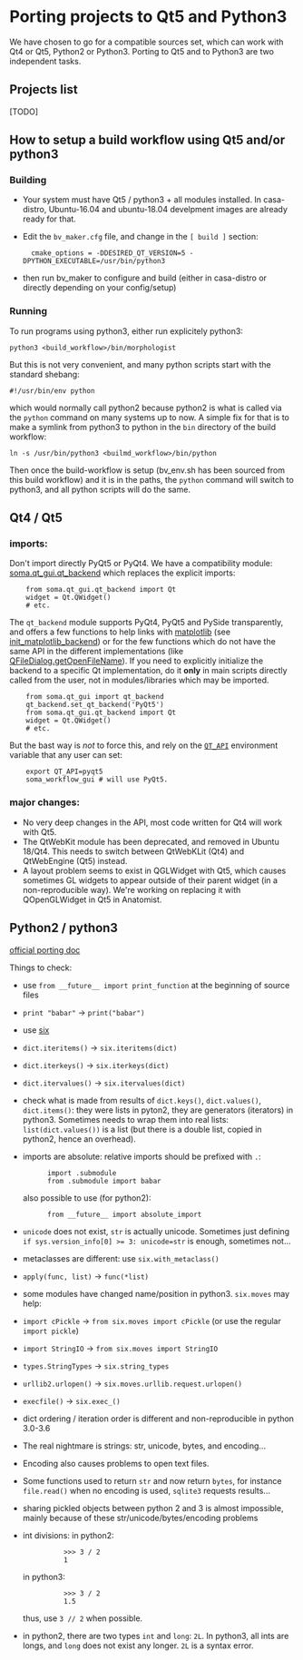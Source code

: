 Porting projects to Qt5 and Python3
===================================

We have chosen to go for a compatible sources set, which can work with Qt4 or Qt5, Python2 or Python3.
Porting to Qt5 and to Python3 are two independent tasks.

Projects list
-------------

\[TODO]

How to setup a build workflow using Qt5 and/or python3
------------------------------------------------------

### Building

* Your system must have Qt5 / python3 + all modules installed. In casa-distro, Ubuntu-16.04 and ubuntu-18.04 develpment images are already ready for that.
* Edit the `bv_maker.cfg` file, and change in the `[ build ]` section:

        cmake_options = -DDESIRED_QT_VERSION=5 -DPYTHON_EXECUTABLE=/usr/bin/python3
    
* then run bv_maker to configure and build (either in casa-distro or directly depending on your config/setup)

### Running

To run programs using python3, either run explicitely python3:

    python3 <build_workflow>/bin/morphologist
    
But this is not very convenient, and many python scripts start with the standard shebang:

    #!/usr/bin/env python
    
which would normally call python2 because python2 is what is called via the `python` command on many systems up to now.
A simple fix for that is to make a symlink from python3 to python in the `bin` directory of the build workflow:

    ln -s /usr/bin/python3 <builmd_workflow>/bin/python
    
Then once the build-workflow is setup (bv_env.sh has been sourced from this build workflow) and it is in the paths, the `python` command will switch to python3, and all python scripts will do the same.


Qt4 / Qt5
---------

### imports:

Don't import directly PyQt5 or PyQt4. We have a compatibility module: [soma.qt_gui.qt_backend](http://brainvisa.info/soma-base/sphinx/api.html#module-soma.qt_gui.qt_backend) which replaces the explicit imports:

        from soma.qt_gui.qt_backend import Qt
        widget = Qt.QWidget()
        # etc.

The `qt_backend` module supports PyQt4, PyQt5 and PySide transparently, and offers a few functions to help links with [matplotlib](https://matplotlib.org/) (see [init_matplotlib_backend](http://brainvisa.info/soma-base/sphinx/api.html#soma.qt_gui.qt_backend.init_matplotlib_backend)) or for the few functions which do not have the same API in the different implementations (like [QFileDialog.getOpenFileName](http://brainvisa.info/soma-base/sphinx/api.html#soma.qt_gui.qt_backend.getOpenFileName)).
If you need to explicitly initialize the backend to a specific Qt implementation, do it **only** in main scripts directly called from the user, not in modules/libraries which may be imported.

        from soma.qt_gui import qt_backend
        qt_backend.set_qt_backend('PyQt5')
        from soma.qt_gui.qt_backend import Qt
        widget = Qt.QWidget()
        # etc.

But the bast way is *not* to force this, and rely on the [`QT_API`](https://stackoverflow.com/questions/52930781/qt-api-environment-variable) environment variable that any user can set:

        export QT_API=pyqt5
        soma_workflow_gui # will use PyQt5.

### major changes:

* No very deep changes in the API, most code written for Qt4 will work with Qt5.
* The QtWebKit module has been deprecated, and removed in Ubuntu 18/Qt4. This needs to switch between QtWebKLit (Qt4) and QtWebEngine (Qt5) instead.
* A layout problem seems to exist in QGLWidget with Qt5, which causes sometimes GL widgets to appear outside of their parent widget (in a non-reproducible way). We're working on replacing it with QOpenGLWidget in Qt5 in Anatomist.


Python2 / python3
-----------------

[official porting doc](https://docs.python.org/3/howto/pyporting.html)

Things to check:

* use ``from __future__ import print_function`` at the beginning of source files
* ``print "babar"`` -> ``print("babar")``
* use [six](https://pythonhosted.org/six/)
* ``dict.iteritems()`` -> ``six.iteritems(dict)``
* ``dict.iterkeys()`` -> ``six.iterkeys(dict)``
* ``dict.itervalues()`` -> ``six.itervalues(dict)``
* check what is made from results of ``dict.keys()``, ``dict.values()``, ``dict.items()``: they were lists in pyton2, they are generators (iterators) in python3. Sometimes needs to wrap them into real lists: ``list(dict.values())`` is a list (but there is a double list, copied in python2, hence an overhead).
* imports are absolute: relative imports should be prefixed with `.`:

            import .submodule
            from .submodule import babar
  
  also possible to use (for python2):
            
            from __future__ import absolute_import
            
* `unicode` does not exist, `str` is actually unicode. Sometimes just defining `if sys.version_info[0] >= 3: unicode=str` is enough, sometimes not...
* metaclasses are different: use ``six.with_metaclass()``
* ``apply(func, list)`` -> ``func(*list)``
* some modules have changed name/position in python3. `six.moves` may help:
* ``import cPickle`` -> ``from six.moves import cPickle`` (or use the regular ``import pickle``)
* ``import StringIO`` -> ``from six.moves import StringIO``
* ``types.StringTypes`` -> ``six.string_types``
* ``urllib2.urlopen()`` -> ``six.moves.urllib.request.urlopen()``
* ``execfile()`` -> ``six.exec_()``
* dict ordering / iteration order is different and non-reproducible in python 3.0-3.6
* The real nightmare is strings: str, unicode, bytes, and encoding...
* Encoding also causes problems to open text files.
* Some functions used to return `str` and now return `bytes`, for instance ``file.read()`` when no encoding is used, ``sqlite3`` requests results...
* sharing pickled objects between python 2 and 3 is almost impossible, mainly because of these str/unicode/bytes/encoding problems
* int divisions: in python2:

                >>> 3 / 2
                1

  in python3:

                >>> 3 / 2
                1.5

  thus, use ``3 // 2`` when possible.
* in python2, there are two types `int` and `long`: `2L`. In python3, all ints are longs, and `long` does not exist any longer. `2L` is a syntax error.
